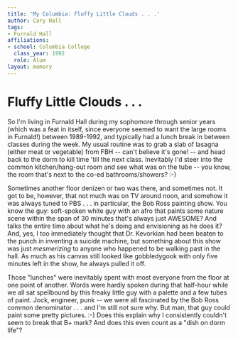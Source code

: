 ```yaml
---
title: 'My Columbia: Fluffy Little Clouds . . .'
author: Cary Hall
tags:
- Furnald Hall
affiliations:
- school: Columbia College
  class_year: 1992
  role: Alum
layout: memory
---
```


# Fluffy Little Clouds . . .

So I'm living in Furnald Hall during my sophomore through senior years (which was a feat in itself, since everyone seemed to want the large rooms in Furnald!) between 1989-1992, and typically had a lunch break in between classes during the week.  My usual routine was to grab a slab of lasagna (either meat or vegetable) from FBH -- can't believe it's gone! -- and head back to the dorm to kill time 'till the next class.  Inevitably I'd steer into the common kitchen/hang-out room and see what was on the tube -- you know, the room that's next to the co-ed bathrooms/showers? :-)

Sometimes another floor denizen or two was there, and sometimes not.  It got to be, however, that not much was on TV around noon, and somehow it was always tuned to PBS . . . in particular, the Bob Ross painting show.  You know the guy:  soft-spoken white guy with an afro that paints some nature scene within the span of 30 minutes that's always just AWESOME?  And talks the entire time about what he's doing and envisioning as he does it?  And, yes, I too immediately thought that Dr. Kevorkian had been beaten to the punch in inventing a suicide machine, but something about this show was just *mesmerizing* to anyone who happened to be walking past in the hall.  As much as his canvas still looked like gobbledygook with only five minutes left in the show, he always pulled it off.

Those "lunches" were inevitably spent with most everyone from the floor at one point of another.  Words were hardly spoken during that half-hour while we all sat spellbound by this freaky little guy with a palette and a few tubes of paint.  Jock, engineer, punk -- we were all fascinated by the Bob Ross common denominator . . . and I'm still not sure why.  But man, that guy could paint some pretty pictures.  :-)  Does this explain why I consistently couldn't seem to break that B+ mark?  And does this even count as a "dish on dorm life"?
